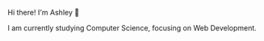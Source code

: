 Hi there! I'm Ashley :wave:  

I am currently studying Computer Science, focusing on Web Development.  
